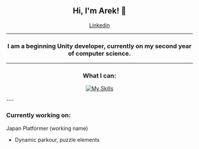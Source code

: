 <div align="center">
  
## Hi, I'm Arek! 👋
[Linkedin](https://www.twojastrona.com)
</div>

---
<div align="center">

### I am a beginning Unity developer, currently on my second year of computer science.

</div>

---
<div align="center">
  
### What I can:
[![My Skills](https://skillicons.dev/icons?i=cs,rider,unity,java,idea,blender,ps)](https://skillicons.dev)

</div>
---

### Currently working on:
Japan Platformer (working name)
- Dynamic parkour, puzzle elements
